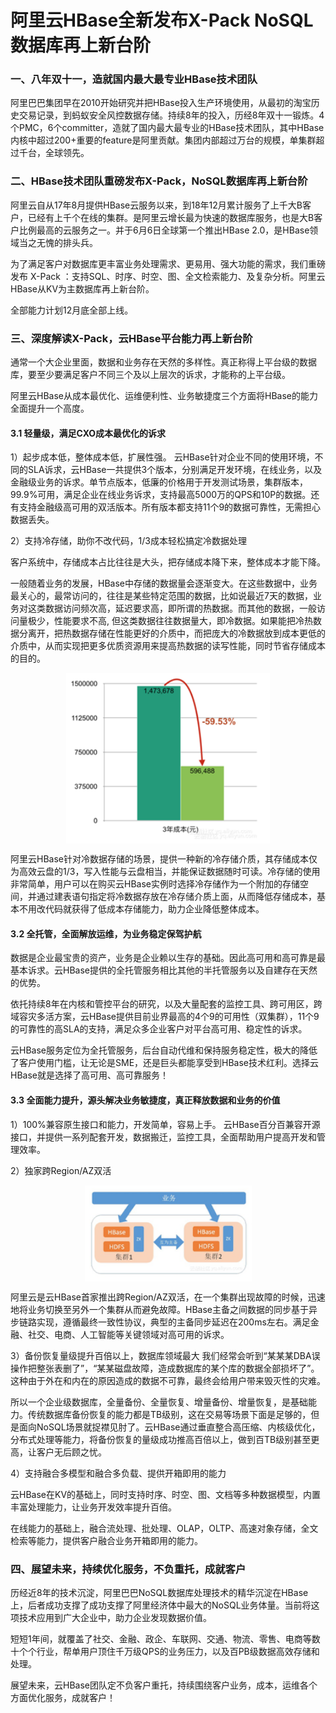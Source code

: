 # 阿里云HBase全新发布X-Pack NoSQL数据库再上新台阶
<h3>一、八年双十一，造就国内最大最专业HBase技术团队</h3>
阿里巴巴集团早在2010开始研究并把HBase投入生产环境使用，从最初的淘宝历史交易记录，到蚂蚁安全风控数据存储。持续8年的投入，历经8年双十一锻炼。4个PMC，6个committer，造就了国内最大最专业的HBase技术团队，其中HBase内核中超过200+重要的feature是阿里贡献。集团内部超过万台的规模，单集群超过千台，全球领先。

<h3>二、HBase技术团队重磅发布X-Pack，NoSQL数据库再上新台阶</h3>
阿里云自从17年8月提供HBase云服务以来，到18年12月累计服务了上千大B客户，已经有上千个在线的集群。是阿里云增长最为快速的数据库服务，也是大B客户比例最高的云服务之一。并于6月6日全球第一个推出HBase 2.0，是HBase领域当之无愧的排头兵。

为了满足客户对数据库更丰富业务处理需求、更易用、强大功能的需求，我们重磅发布 X-Pack ：支持SQL、时序、时空、图、全文检索能力、及复杂分析。阿里云HBase从KV为主数据库再上新台阶。

全部能力计划12月底全部上线。

<h3>三、深度解读X-Pack，云HBase平台能力再上新台阶</h3>
通常一个大企业里面，数据和业务存在天然的多样性。真正称得上平台级的数据库，要至少要满足客户不同三个及以上层次的诉求，才能称的上平台级。

阿里云HBase从成本最优化、运维便利性、业务敏捷度三个方面将HBase的能力全面提升一个高度。

<h4>3.1 轻量级，满足CXO成本最优化的诉求</h4>
1）起步成本低，整体成本低，扩展性强。
云HBase针对企业不同的使用环境，不同的SLA诉求，云HBase一共提供3个版本，分别满足开发环境，在线业务，以及金融级业务的诉求。单节点版本，低廉的价格用于开发测试场景，集群版本，99.9%可用，满足企业在线业务诉求，支持最高5000万的QPS和10P的数据。还有支持金融级高可用的双活版本。所有版本都支持11个9的数据可靠性，无需担心数据丢失。

2）支持冷存储，助你不改代码，1/3成本轻松搞定冷数据处理

客户系统中，存储成本占比往往是大头，把存储成本降下来，整体成本才能下降。

一般随着业务的发展，HBase中存储的数据量会逐渐变大。在这些数据中，业务最关心的，最常访问的，往往是某些特定范围的数据，比如说最近7天的数据，业务对这类数据访问频次高，延迟要求高，即所谓的热数据。而其他的数据，一般访问量极少，性能要求不高, 但这类数据往往数据量大，即冷数据。如果能把冷热数据分离开，把热数据存储在性能更好的介质中，而把庞大的冷数据放到成本更低的介质中，从而实现把更多优质资源用来提高热数据的读写性能，同时节省存储成本的目的。

<div style="text-align:center" align="center">
<img src="/Alibaba Cloud ApsaraDB/images/X-Pack1.png" align="center" />
</div>

阿里云HBase针对冷数据存储的场景，提供一种新的冷存储介质，其存储成本仅为高效云盘的1/3，写入性能与云盘相当，并能保证数据随时可读。冷存储的使用非常简单，用户可以在购买云HBase实例时选择冷存储作为一个附加的存储空间，并通过建表语句指定将冷数据存放在冷存储介质上面，从而降低存储成本，基本不用改代码就获得了低成本存储能力，助力企业降低整体成本。

<h4>3.2 全托管，全面解放运维，为业务稳定保驾护航</h4>
数据是企业最宝贵的资产，业务是企业赖以生存的基础。因此高可用和高可靠是最基本诉求。云HBase提供的全托管服务相比其他的半托管服务以及自建存在天然的优势。

依托持续8年在内核和管控平台的研究，以及大量配套的监控工具、跨可用区，跨域容灾多活方案，云HBase提供目前业界最高的4个9的可用性（双集群），11个9的可靠性的高SLA的支持，满足众多企业客户对平台高可用、稳定性的诉求。

云HBase服务定位为全托管服务，后台自动代维和保持服务稳定性，极大的降低了客户使用门槛，让无论是SME，还是巨头都能享受到HBase技术红利。选择云HBase就是选择了高可用、高可靠服务！

<h4>3.3 全面能力提升，源头解决业务敏捷度，真正释放数据和业务的价值</h4>
1）100%兼容原生接口和能力，开发简单，容易上手。
云HBase百分百兼容开源接口，并提供一系列配套开发，数据搬迁，监控工具，全面帮助用户提高开发和管理效率。

2）独家跨Region/AZ双活
<div style="text-align:center" align="center">
<img src="/Alibaba Cloud ApsaraDB/images/X-Pack2.png" align="center" />
</div>

阿里云是云HBase首家推出跨Region/AZ双活，在一个集群出现故障的时候，迅速地将业务切换至另外一个集群从而避免故障。HBase主备之间数据的同步基于异步链路实现，遵循最终一致性协议，典型的主备同步延迟在200ms左右。满足金融、社交、电商、人工智能等关键领域对高可用的诉求。

3）备份恢复量级提升百倍以上，数据库领域最大
我们经常会听到“某某某DBA误操作把整张表删了”，“某某磁盘故障，造成数据库的某个库的数据全部损坏了”。这种由于外在和内在的原因造成的数据不可靠，最终会给用户带来毁灭性的灾难。

所以一个企业级数据库，全量备份、全量恢复、增量备份、增量恢复，是基础能力。传统数据库备份恢复的能力都是TB级别，这在交易等场景下面是足够的，但是面向NoSQL场景就捉襟见肘了。云HBase通过垂直整合高压缩、内核级优化，分布式处理等能力，将备份恢复的量级成功推高百倍以上，做到百TB级别甚至更高，让客户无后顾之忧。

4）支持融合多模型和融合多负载、提供开箱即用的能力

云HBase在KV的基础上，同时支持时序、时空、图、文档等多种数据模型，内置丰富处理能力，让业务开发效率提升百倍。

在线能力的基础上，融合流处理、批处理、OLAP，OLTP、高速对象存储，全文检索等能力，提供客户融合业务开箱即用的能力。

<h3>四、展望未来，持续优化服务，不负重托，成就客户</h3>
历经近8年的技术沉淀，阿里巴巴NoSQL数据库处理技术的精华沉淀在HBase上，后者成功支撑了成功支撑了阿里经济体中最大的NoSQL业务体量。当前将这项技术应用到广大企业中，助力企业发现数据价值。

短短1年间，就覆盖了社交、金融、政企、车联网、交通、物流、零售、电商等数十个个行业，帮单用户顶住千万级QPS的业务压力，以及百PB级数据高效存储和处理。

展望未来，云HBase团队定不负客户重托，持续围绕客户业务，成本，运维各个方面优化服务，成就客户！

